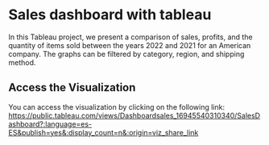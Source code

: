 # Sales dashboard with tableau
In this Tableau project, we present a comparison of sales, profits, and the quantity of items sold between the years 2022 and 2021 for an American company.
The graphs can be filtered by category, region, and shipping method.


## Access the Visualization

You can access the visualization by clicking on the following link:
https://public.tableau.com/views/Dashboardsales_16945540310340/SalesDashboard?:language=es-ES&publish=yes&:display_count=n&:origin=viz_share_link
